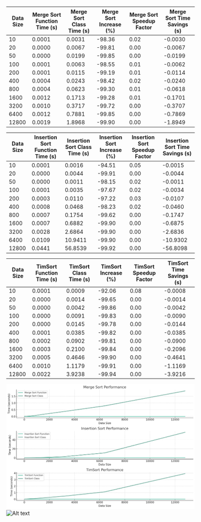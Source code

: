 | Data Size | Merge Sort Function Time (s) | Merge Sort Class Time (s) | Merge Sort Increase (%) | Merge Sort Speedup Factor | Merge Sort Time Savings (s) |
|-----------|------------------------------|---------------------------|-------------------------|---------------------------|-----------------------------|
| 10        | 0.0001                       | 0.0031                    | -98.36                  | 0.02                      | -0.0030                      |
| 20        | 0.0000                       | 0.0067                    | -99.81                  | 0.00                      | -0.0067                      |
| 50        | 0.0000                       | 0.0199                    | -99.85                  | 0.00                      | -0.0199                      |
| 100       | 0.0001                       | 0.0063                    | -98.55                  | 0.01                      | -0.0062                      |
| 200       | 0.0001                       | 0.0115                    | -99.19                  | 0.01                      | -0.0114                      |
| 400       | 0.0004                       | 0.0243                    | -98.42                  | 0.02                      | -0.0240                      |
| 800       | 0.0004                       | 0.0623                    | -99.30                  | 0.01                      | -0.0618                      |
| 1600      | 0.0012                       | 0.1713                    | -99.28                  | 0.01                      | -0.1701                      |
| 3200      | 0.0010                       | 0.3717                    | -99.72                  | 0.00                      | -0.3707                      |
| 6400      | 0.0012                       | 0.7881                    | -99.85                  | 0.00                      | -0.7869                      |
| 12800     | 0.0019                       | 1.8968                    | -99.90                  | 0.00                      | -1.8949                      |

| Data Size | Insertion Sort Function Time (s) | Insertion Sort Class Time (s) | Insertion Sort Increase (%) | Insertion Sort Speedup Factor | Insertion Sort Time Savings (s) |
|-----------|----------------------------------|-------------------------------|-----------------------------|-------------------------------|---------------------------------|
| 10        | 0.0001                           | 0.0016                        | -94.51                      | 0.05                          | -0.0015                          |
| 20        | 0.0000                           | 0.0044                        | -99.91                      | 0.00                          | -0.0044                          |
| 50        | 0.0000                           | 0.0011                        | -98.15                      | 0.02                          | -0.0011                          |
| 100       | 0.0001                           | 0.0035                        | -97.67                      | 0.02                          | -0.0034                          |
| 200       | 0.0003                           | 0.0110                        | -97.22                      | 0.03                          | -0.0107                          |
| 400       | 0.0008                           | 0.0468                        | -98.23                      | 0.02                          | -0.0460                          |
| 800       | 0.0007                           | 0.1754                        | -99.62                      | 0.00                          | -0.1747                          |
| 1600      | 0.0007                           | 0.6882                        | -99.90                      | 0.00                          | -0.6875                          |
| 3200      | 0.0028                           | 2.6864                        | -99.90                      | 0.00                          | -2.6836                          |
| 6400      | 0.0109                           | 10.9411                       | -99.90                      | 0.00                          | -10.9302                         |
| 12800     | 0.0441                           | 56.8539                       | -99.92                      | 0.00                          | -56.8098                         |

| Data Size | TimSort Function Time (s) | TimSort Class Time (s) | TimSort Increase (%) | TimSort Speedup Factor | TimSort Time Savings (s) |
|-----------|----------------------------|-------------------------|----------------------|------------------------|--------------------------|
| 10        | 0.0001                     | 0.0009                  | -92.06               | 0.08                   | -0.0008                   |
| 20        | 0.0000                     | 0.0014                  | -99.65               | 0.00                   | -0.0014                   |
| 50        | 0.0000                     | 0.0042                  | -99.86               | 0.00                   | -0.0042                   |
| 100       | 0.0000                     | 0.0091                  | -99.83               | 0.00                   | -0.0090                   |
| 200       | 0.0000                     | 0.0145                  | -99.78               | 0.00                   | -0.0144                   |
| 400       | 0.0001                     | 0.0385                  | -99.82               | 0.00                   | -0.0385                   |
| 800       | 0.0002                     | 0.0902                  | -99.81               | 0.00                   | -0.0900                   |
| 1600      | 0.0003                     | 0.2100                  | -99.84               | 0.00                   | -0.2096                   |
| 3200      | 0.0005                     | 0.4646                  | -99.90               | 0.00                   | -0.4641                   |
| 6400      | 0.0010                     | 1.1179                  | -99.91               | 0.00                   | -1.1169                   |
| 12800     | 0.0022                     | 3.9238                  | -99.94               | 0.00                   | -3.9216                   |


![alt text](image.png)
![Alt text](../assets/image.png)
